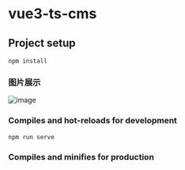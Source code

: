 # vue3-ts-cms

## Project setup

```
npm install
```

### 图片展示

![image](https://github.com/vue3-ts-admin/src/assets/img/QQ图片20220309200225.png)

### Compiles and hot-reloads for development

```
npm run serve
```

### Compiles and minifies for production
